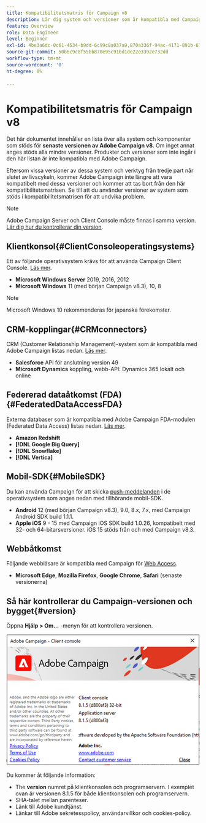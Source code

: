 ```yaml
---
title: Kompatibilitetsmatris för Campaign v8
description: Lär dig system och versioner som är kompatibla med Campaign v8
feature: Overview
role: Data Engineer
level: Beginner
exl-id: 4be3a6dc-0c61-4534-b9dd-6c99c8a037a9,870a336f-94ac-4171-891b-67614feef6ef,bebdd930-c7f6-4629-a489-3c704b33f058,d493e613-eb61-43b1-9c6d-1bd881af0734
source-git-commit: 50b6c9c8f55bb870e95c91bd1de22e3392e732dd
workflow-type: tm+mt
source-wordcount: '0'
ht-degree: 0%

---
```


# Kompatibilitetsmatris för Campaign v8

Det här dokumentet innehåller en lista över alla system och komponenter som stöds för **senaste versionen av Adobe Campaign v8**. Om inget annat anges stöds alla mindre versioner. Produkter och versioner som inte ingår i den här listan är inte kompatibla med Adobe Campaign.

Eftersom vissa versioner av dessa system och verktyg från tredje part når slutet av livscykeln, kommer Adobe Campaign inte längre att vara kompatibelt med dessa versioner och kommer att tas bort från den här kompatibilitetsmatrisen. Se till att du använder versioner av system som stöds i kompatibilitetsmatrisen för att undvika problem.

>[!NOTE]
>
>Adobe Campaign Server och Client Console måste finnas i samma version. [Lär dig hur du kontrollerar din version](#version).

## Klientkonsol{#ClientConsoleoperatingsystems}

Ett av följande operativsystem krävs för att använda Campaign Client Console. [Läs mer](connect.md).

* **Microsoft Windows Server** 2019, 2016, 2012
* **Microsoft Windows** 11 (med början Campaign v8.3), 10, 8

>[!NOTE]
>
>Microsoft Windows 10 rekommenderas för japanska förekomster.

## CRM-kopplingar{#CRMconnectors}

CRM (Customer Relationship Management)-system som är kompatibla med Adobe Campaign listas nedan. [Läs mer](../connect/crm.md).

* **Salesforce** API för anslutning version 49
* **Microsoft Dynamics** koppling, webb-API: Dynamics 365 lokalt och online

## Federerad dataåtkomst (FDA){#FederatedDataAccessFDA}

Externa databaser som är kompatibla med Adobe Campaign FDA-modulen (Federated Data Access) listas nedan. [Läs mer](../connect/fda.md).

* **Amazon Redshift**
* **[!DNL Google Big Query]**
* **[!DNL Snowflake]**
* **[!DNL Vertica]**

## Mobil-SDK{#MobileSDK}

Du kan använda Campaign för att skicka [push-meddelanden](../send/push.md) i de operativsystem som anges nedan med tillhörande mobil-SDK.

* **Android** 12 (med början Campaign v8.3), 9.0, 8.x, 7.x, med Campaign Android SDK build 1.1.1.
* **Apple iOS** 9 - 15 med Campaign iOS SDK build 1.0.26, kompatibelt med 32- och 64-bitarsversioner. iOS 15 stöds från och med Campaign v8.3.

## Webbåtkomst

Följande webbläsare är kompatibla med Campaign för [Web Access](connect.md#web-access).

* **Microsoft Edge**, **Mozilla Firefox**, **Google Chrome**, **Safari** (senaste versionerna)

## Så här kontrollerar du Campaign-versionen och bygget{#version}

Öppna **Hjälp > Om...** -menyn för att kontrollera versionen.

![](assets/ac-version.png)

Du kommer åt följande information:

* The **version** numret på klientkonsolen och programservern. I exemplet ovan är versionen 8.1.5 för både klientkonsolen och programservern.
* SHA-talet mellan parenteser.
* Länk till Adobe kundtjänst.
* Länkar till Adobe sekretesspolicy, användarvillkor och cookies-policy.
